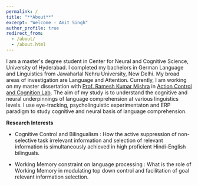 ```yaml
---
permalink: /
title: "**About**"
excerpt: "Welcome - Amit Singh"
author_profile: true
redirect_from: 
  - /about/
  - /about.html
---
```

I am a master's degree student in Center for Neural and Cognitive Science, University of Hyderabad. I completed my bachelors in German Language and Linguistics from Jawaharlal Nehru University, New Delhi. My broad areas of investigation are Language and Attention. Currently, I am working on my master dissertation with [Prof. Ramesh Kumar Mishra](https://rameshkumarmishra.wordpress.com/) in [Action Control and Cognition Lab](https://actioncontrolcognitionlaboratory.wordpress.com/). The aim of my study is to understand the cognitive and neural underpinnings of language comprehension at various linguistics levels. I use eye-tracking, psycholinguistic experimentaton and ERP paradigm to study cognitive and neural basis of language comprehension. 

**Research Interests**
- Cognitive Control and Bilingualism : How the active suppression of non-selective task irrelevant information and selection of relevant information is simultaneously achieved in high proficient Hindi-English bilinguals.

- Working Memory constraint on language processing : What is the role of Working Memory in modulating top down control and facilitation of goal relevant information selection. 


